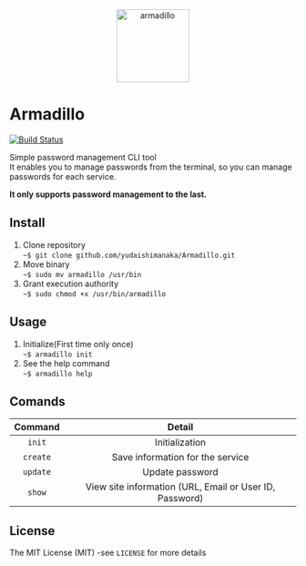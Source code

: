<div align="center">
<img src="https://github.com/yudaishimanaka/Armadillo/blob/master/images/armadillo.png" alt="armadillo" width="128" height="128">
</div>

# Armadillo
[![Build Status](https://travis-ci.org/yudaishimanaka/Armadillo.svg?branch=master)](https://travis-ci.org/yudaishimanaka/Armadillo)

Simple password management CLI tool  
It enables you to manage passwords from the terminal, so you can manage passwords for each service.  

**It only supports password management to the last.**

## Install
1. Clone repository  
`~$ git clone github.com/yudaishimanaka/Armadillo.git`
2. Move binary  
`~$ sudo mv armadillo /usr/bin`
3. Grant execution authority  
`~$ sudo chmod +x /usr/bin/armadillo`  

## Usage
1. Initialize(First time only once)  
`~$ armadillo init`
2. See the help command  
`~$ armadillo help`  

## Comands
|Command|Detail|
|:--:|:--:|
|`init`|Initialization|
|`create`|Save information for the service|
|`update`|Update password|
|`show`|View site information (URL, Email or User ID, Password)|

## License
The MIT License (MIT) -see `LICENSE` for more details
